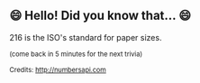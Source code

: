 ## 😄 Hello! Did you know that... 😄
216 is the ISO's standard for paper sizes.

<sup>(come back in 5 minutes for the next trivia)</sup>


<sup>Credits: http://numbersapi.com</sup>
